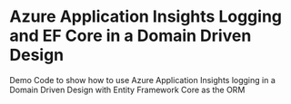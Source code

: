 # Azure Application Insights Logging and EF Core in a Domain Driven Design
Demo Code to show how to use Azure Application Insights logging in a Domain Driven Design with Entity Framework Core as the ORM
